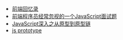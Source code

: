 * [前端回忆录](https://github.com/Wscats/Good-Text-Share)
* [前端程序员经常忽视的一个JavaScript面试题](https://github.com/Wscats/Good-text-Share/issues/85)
* [JavaScript深入之从原型到原型链](https://github.com/mqyqingfeng/Blog/issues/2)
* [js prototype](http://www.mollypages.org/tutorials/js.mp)


